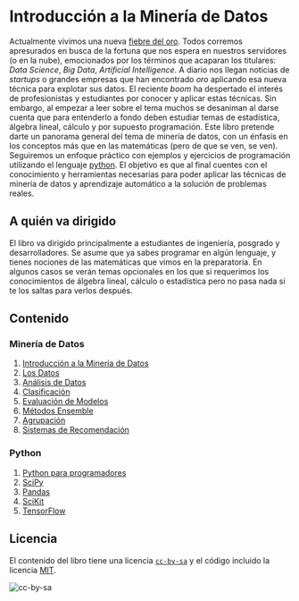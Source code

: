 # Introducción a la Minería de Datos

Actualmente vivimos una nueva [fiebre del oro](https://es.wikipedia.org/wiki/Fiebre_del_oro). Todos corremos apresurados en busca de la fortuna que nos espera en nuestros servidores (o en la nube), emocionados por los términos que acaparan los titulares: *Data Science*, *Big Data*, *Artificial Intelligence*. A diario nos llegan noticias de  *startups* o grandes empresas que han encontrado *oro* aplicando esa nueva técnica para explotar sus datos. El reciente *boom* ha despertado el interés de profesionistas y estudiantes por conocer y aplicar estas técnicas. Sin embargo, al empezar a leer sobre el tema muchos se desaniman al darse cuenta que para entenderlo a fondo deben estudiar temas de estadística, álgebra lineal, cálculo y por supuesto programación. Este libro pretende darte un panorama general del tema de minería de datos, con un énfasis en los conceptos más que en las matemáticas (pero de que se ven, se ven). Seguiremos un enfoque práctico con ejemplos y ejercicios de programación utilizando el lenguaje [python](https://www.python.org/). El objetivo es que al final cuentes con el conocimiento y herramientas necesarias para poder aplicar las técnicas de minería de datos y aprendizaje automático a la solución de problemas reales.

## A quién va dirigido

El libro va dirigido principalmente a estudiantes de ingeniería, posgrado y desarrolladores. Se asume que ya sabes programar en algún lenguaje, y tienes nociones de las matemáticas que vimos en la preparatoria. En algunos casos se verán temas opcionales en los que si requerimos los conocimientos de álgebra lineal, cálculo o estadística pero no pasa nada si te los saltas para verlos después.

## Contenido

### Minería de Datos

1. [Introducción a la Minería de Datos](txt/intro.md)
2. [Los Datos]()
3. [Análisis de Datos]()
4. [Clasificación]()
5. [Evaluación de Modelos]()
5. [Métodos Ensemble]()
6. [Agrupación]()
7. [Sistemas de Recomendación]()

### Python
1. [Python para programadores]()
2. [SciPy]() 
3. [Pandas]()
4. [SciKit]()
5. [TensorFlow]()


## Licencia
El contenido del libro tiene una licencia
[`cc-by-sa`](https://creativecommons.org/licenses/by-sa/3.0/es/) y el código incluido la licencia [MIT](LICENSE).  

![cc-by-sa](https://i.creativecommons.org/l/by-sa/3.0/es/88x31.png)

